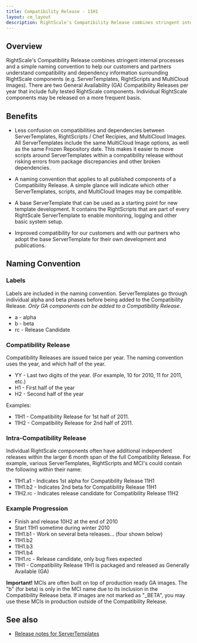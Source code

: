 ```yaml
---
title: Compatibility Release - 11H1
layout: cm_layout
description: RightScale's Compatibility Release combines stringent internal processes and a simple naming convention to help our customers and partners understand compatibility and dependency information surrounding RightScale components.
---
```


## Overview

RightScale's Compatibility Release combines stringent internal processes and a simple naming convention to help our customers and partners understand compatibility and dependency information surrounding RightScale components (e.g. ServerTemplates, RightScripts and MultiCloud Images). There are two General Availability (GA) Compatibility Releases per year that include fully tested RightScale components. Individual RightScale components may be released on a more frequent basis.

## Benefits

* Less confusion on compatibilities and dependencies between ServerTemplates, RightScripts / Chef Recipies, and MultiCloud Images. All ServerTemplates include the same MultiCloud Image options, as well as the same Frozen Repository date. This makes it easier to move scripts around ServerTemplates within a compatibility release without risking errors from package discrepancies and other broken dependencies.

* A naming convention that applies to all published components of a Compatibility Release. A simple glance will indicate which other ServerTemplates, scripts, and MultiCloud Images may be compatible.

* A base ServerTemplate that can be used as a starting point for new template development. It contains the RightScripts that are part of every RightScale ServerTemplate to enable monitoring, logging and other basic system setup.

* Improved compatibility for our customers and with our partners who adopt the base ServerTemplate for their own development and publications.

## Naming Convention

### Labels

Labels are included in the naming convention. ServerTemplates go through individual alpha and beta phases before being added to the Compatibility Release. *Only GA components can be added to a Compatibility Release*.

* a - alpha
* b - beta
* rc - Release Candidate

### Compatibility Release

Compatibility Releases are issued twice per year. The naming convention uses the year, and which half of the year.

* YY - Last two digits of the year. (For example, 10 for 2010, 11 for 2011, etc.)
* H1 - First half of the year
* H2 - Second half of the year

Examples:

* 11H1 - Compatibility Release for 1st half of 2011.
* 11H2 - Compatibility Release for 2nd half of 2011.

### Intra-Compatibility Release

Individual RightScale components often have additional independent releases within the larger 6 month span of the full Compatibility Release. For example, various ServerTemplates, RightScripts and MCI's could contain the following within their name:

* 11H1.a1 - Indicates 1st alpha for Compatibility Release 11H1
* 11H1.b2 - Indicates 2nd beta for Compatibility Release 11H1
* 11H2.rc - Indicates release candidate for Compatibility Release 11H2

### Example Progression

* Finish and release 10H2 at the end of 2010
* Start 11H1 sometime during winter 2010
* 11H1.b1 - Work on several beta releases... (four shown below)
* 11H1.b2
* 11H1.b3
* 11H1.b4
* 11H1.rc - Release candidate, only bug fixes expected
* 11H1 - Compatibility Release 11H1 is packaged and released as Generally Available (GA)

**Important!** MCIs are often built on top of production ready GA images. The "b" (for beta) is only in the MCI name due to its inclusion in the Compatibility Release beta. If images are not marked as "\_BETA", you may use these MCIs in production outside of the Compatibility Release.

## See also

- [Release notes for ServerTemplates](/release-notes/server-templates.html)
